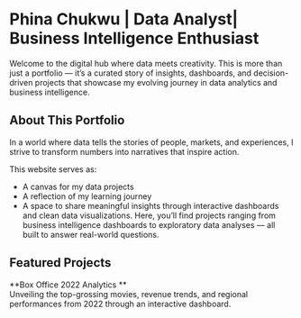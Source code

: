 # Phina Chukwu | Data Analyst| Business Intelligence Enthusiast
Welcome to the digital hub where data meets creativity. This is more than just a portfolio — it’s a curated story of insights, dashboards, and decision-driven projects that showcase my evolving journey in data analytics and business intelligence.
## About This Portfolio
In a world where data tells the stories of people, markets, and experiences, I strive to transform numbers into narratives that inspire action.

This website serves as:
- A canvas for my data projects
- A reflection of my learning journey
- A space to share meaningful insights through interactive dashboards and clean data visualizations.
Here, you’ll find projects ranging from business intelligence dashboards to exploratory data analyses — all built to answer real-world questions.
## Featured Projects

 **Box Office 2022 Analytics **  
Unveiling the top-grossing movies, revenue trends, and regional performances from 2022 through an interactive dashboard.
